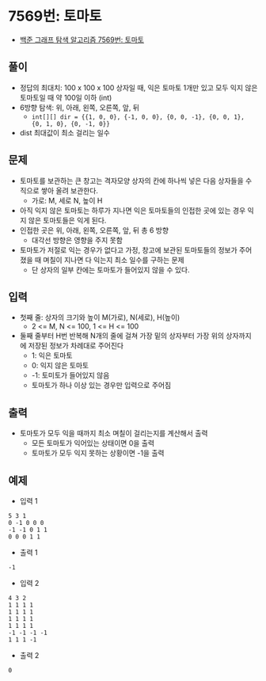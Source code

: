 # 7569번: 토마토
- [백준 그래프 탐색 알고리즘 7569번: 토마토](https://www.acmicpc.net/problem/7569)

## 풀이
- 정답의 최대치: 100 x 100 x 100 상자일 때, 익은 토마토 1개만 있고 모두 익지 않은 토마토일 때 약 100일 이하 (int)
- 6방향 탐색: 위, 아래, 왼쪽, 오른쪽, 앞, 뒤 
  - `int[][] dir = {{1, 0, 0}, {-1, 0, 0}, {0, 0, -1}, {0, 0, 1}, {0, 1, 0}, {0, -1, 0}}`
- dist 최대값이 최소 걸리는 일수

## 문제
- 토마토를 보관하는 큰 창고는 격자모양 상자의 칸에 하나씩 넣은 다음 상자들을 수직으로 쌓아 올려 보관한다.
  - 가로: M, 세로 N, 높이 H
- 아직 익지 않은 토마토는 하루가 지나면 익은 토마토들의 인접한 곳에 있는 경우 익지 않은 토마토들은 익게 된다.
- 인접한 곳은 위, 아래, 왼쪽, 오른쪽, 앞, 뒤 총 6 방향
  - 대각선 방향은 영향을 주지 못함
- 토마토가 저절로 익는 경우가 없다고 가정, 창고에 보관된 토마토들의 정보가 주어졌을 때 며칠이 지나면 다 익는지 최소 일수를 구하는 문제
  - 단 상자의 일부 칸에는 토마토가 들어있지 않을 수 있다.

## 입력
- 첫째 줄: 상자의 크기와 높이 M(가로), N(세로), H(높이)
  - 2 <= M, N <= 100, 1 <= H <= 100
- 둘째 줄부터 H번 반복해 N개의 줄에 걸쳐 가장 밑의 상자부터 가장 위의 상자까지에 저장된 정보가 차례대로 주어진다
  - 1: 익은 토마토
  - 0: 익지 않은 토마토
  - -1: 토미토가 들어있지 않음
  - 토마토가 하나 이상 있는 경우만 입력으로 주어짐

## 출력
- 토마토가 모두 익을 때까지 최소 며칠이 걸리는지를 계산해서 출력
  - 모든 토마토가 익어있는 상태이면 0을 출력
  - 토마토가 모두 익지 못하는 상황이면 -1을 출력

## 예제
- 입력 1
```text
5 3 1
0 -1 0 0 0
-1 -1 0 1 1
0 0 0 1 1
```
- 출력 1
```text
-1
```
- 입력 2
```text
4 3 2
1 1 1 1
1 1 1 1
1 1 1 1
1 1 1 1
-1 -1 -1 -1
1 1 1 -1
```
- 출력 2
```text
0
```